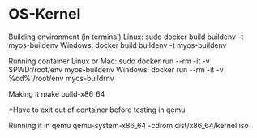 # OS-Kernel

Building environment (in terminal)
Linux:          sudo docker build buildenv -t myos-buildenv
Windows:        docker build buildenv -t myos-buildenv

Running container
Linux or Mac:  sudo docker run --rm -it -v $PWD:/root/env myos-buildenv
Windows:       docker run --rm -it -v %cd%:/root/env myos-buildrnv

Making it
make build-x86_64

*Have to exit out of container before testing in qemu

Running it in qemu
qemu-system-x86_64 -cdrom dist/x86_64/kernel.iso